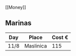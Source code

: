 [[Money]]
## Marinas

| Day  | Place     | Cost € |
| ---- | --------- | ------ |
| 11/8 | Maslinica | 115    |
